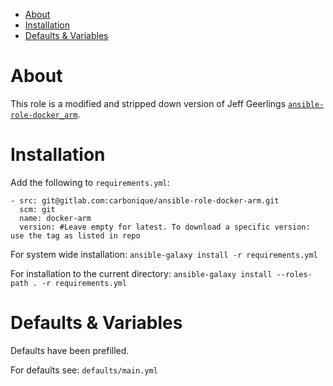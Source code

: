 - [About](#about)
- [Installation](#installation)
- [Defaults & Variables](#defaults--variables)

# About

This role is a modified and stripped down version of Jeff Geerlings [`ansible-role-docker_arm`](https://github.com/geerlingguy/ansible-role-docker_arm). 

# Installation

Add the following to `requirements.yml`:

```
- src: git@gitlab.com:carbonique/ansible-role-docker-arm.git
  scm: git
  name: docker-arm
  version: #Leave empty for latest. To download a specific version: use the tag as listed in repo
```

For system wide installation:
`ansible-galaxy install -r requirements.yml`

For installation to the current directory:
`ansible-galaxy install --roles-path . -r requirements.yml`

# Defaults & Variables

Defaults have been prefilled.

For defaults see: `defaults/main.yml`

